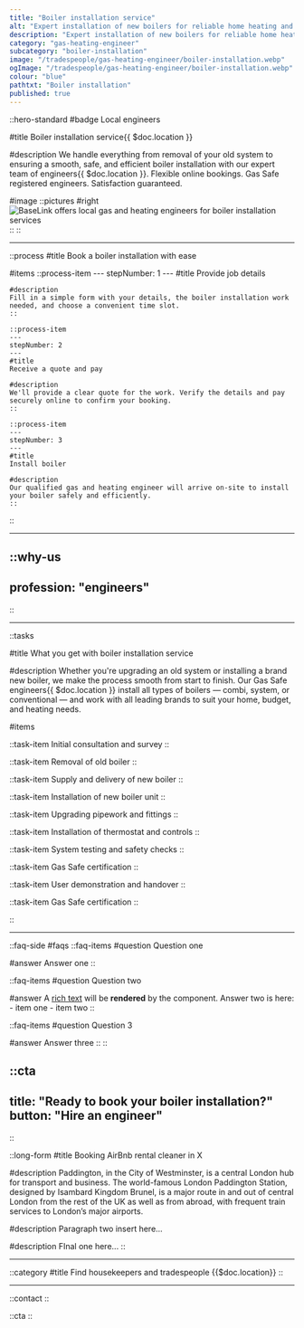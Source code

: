 ```yaml
---
title: "Boiler installation service"
alt: "Expert installation of new boilers for reliable home heating and hot water"
description: "Expert installation of new boilers for reliable home heating and hot water"
category: "gas-heating-engineer"
subcategory: "boiler-installation"
image: "/tradespeople/gas-heating-engineer/boiler-installation.webp"
ogImage: "/tradespeople/gas-heating-engineer/boiler-installation.webp"
colour: "blue"
pathtxt: "Boiler installation"
published: true
---
```


::hero-standard
#badge
Local engineers

#title
Boiler installation service{{ $doc.location }}

#description
We handle everything from removal of your old system to ensuring a smooth, safe, and efficient boiler installation with our expert team of engineers{{ $doc.location }}. Flexible online bookings. Gas Safe registered engineers. Satisfaction guaranteed.

#image
    ::pictures
    #right
    ![BaseLink offers local gas and heating engineers for boiler installation services](/tradespeople/gas-heating-engineer/boiler-installation.webp)
    ::
::

---

::process
#title
Book a boiler installation with ease

#items
    ::process-item
    ---
    stepNumber: 1
    ---
    #title
    Provide job details

    #description
    Fill in a simple form with your details, the boiler installation work needed, and choose a convenient time slot.
    ::
    
    ::process-item
    ---
    stepNumber: 2
    ---
    #title
    Receive a quote and pay

    #description
    We'll provide a clear quote for the work. Verify the details and pay securely online to confirm your booking.
    ::

    ::process-item
    ---
    stepNumber: 3
    ---
    #title
    Install boiler

    #description
    Our qualified gas and heating engineer will arrive on-site to install your boiler safely and efficiently.
    ::
::

---

::why-us
---
profession: "engineers"
---
::

---

::tasks

#title
What you get with boiler installation service

#description
Whether you're upgrading an old system or installing a brand new boiler, we make the process smooth from start to finish. Our Gas Safe engineers{{ $doc.location }} install all types of boilers — combi, system, or conventional — and work with all leading brands to suit your home, budget, and heating needs.

#items

  ::task-item
  Initial consultation and survey
  ::

  ::task-item
  Removal of old boiler
  :: 

  ::task-item
  Supply and delivery of new boiler
  ::

  ::task-item
  Installation of new boiler unit
  ::

  ::task-item
  Upgrading pipework and fittings
  ::

  ::task-item
  Installation of thermostat and controls
  ::

  ::task-item
  System testing and safety checks
  ::

  ::task-item
  Gas Safe certification
  ::

  ::task-item
  User demonstration and handover
  ::

  ::task-item
  Gas Safe certification
  ::

::

---

::faq-side
#faqs
  ::faq-items
  #question
  Question one

  #answer
  Answer one
  ::

  ::faq-items
  #question
  Question two

  #answer
  A [rich text](/services/commercial-cleaning) will be **rendered** by the component.
  Answer two is here:
    - item one
    - item two
  ::

  ::faq-items
  #question
  Question 3

  #answer
  Answer three
  ::
::

::cta
---
title: "Ready to book your boiler installation?"
button: "Hire an engineer"
---
::

::long-form
#title
Booking AirBnb rental cleaner in X

#description
Paddington, in the City of Westminster, is a central London hub for transport and business. The world-famous London Paddington Station, designed by Isambard Kingdom Brunel, is a major route in and out of central London from the rest of the UK as well as from abroad, with frequent train services to London’s major airports.

#description
Paragraph two insert here...

#description
FInal one here...
::

---

::category
#title
Find housekeepers and tradespeople {{$doc.location}}
::

---

::contact
::

::cta
::